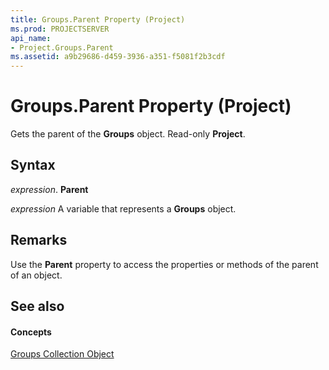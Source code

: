 ```yaml
---
title: Groups.Parent Property (Project)
ms.prod: PROJECTSERVER
api_name:
- Project.Groups.Parent
ms.assetid: a9b29686-d459-3936-a351-f5081f2b3cdf
---
```



# Groups.Parent Property (Project)

Gets the parent of the  **Groups** object. Read-only **Project**.


## Syntax

 _expression_. **Parent**

 _expression_ A variable that represents a **Groups** object.


## Remarks

Use the  **Parent** property to access the properties or methods of the parent of an object.


## See also


#### Concepts


[Groups Collection Object](groups-object-project.md)
